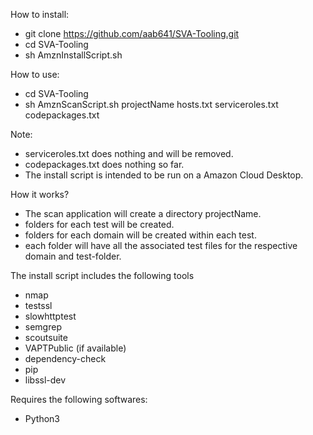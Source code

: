 How to install:
- git clone https://github.com/aab641/SVA-Tooling.git
- cd SVA-Tooling
- sh AmznInstallScript.sh

How to use:
- cd SVA-Tooling
- sh AmznScanScript.sh projectName hosts.txt serviceroles.txt codepackages.txt

Note:
- serviceroles.txt does nothing and will be removed.
- codepackages.txt does nothing so far.
- The install script is intended to be run on a Amazon Cloud Desktop.

How it works?
- The scan application will create a directory projectName.
- folders for each test will be created.
- folders for each domain will be created within each test.
- each folder will have all the associated test files for the respective domain and test-folder.

The install script includes the following tools
- nmap
- testssl
- slowhttptest
- semgrep
- scoutsuite
- VAPTPublic (if available)
- dependency-check
- pip
- libssl-dev

Requires the following softwares:
- Python3
